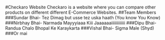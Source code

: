 #Checkaro Website 
Checkaro is a website where you can compare other products on different different E-Commerce Websites.
##Team Members
###Sundar Bhai- Tez Dimag but usse tez uska haath (You know You Know)
###Nirbhay Bhai- Narmada Mayyyiaaa Kiii Jaaaaaaiiiiiiiiiiiii
###Dipu Bhai- Randua Chalo Bhopal Ke Karaykarta
###Vishal Bhai- Sigma Male (Shyd)
###Or mai
